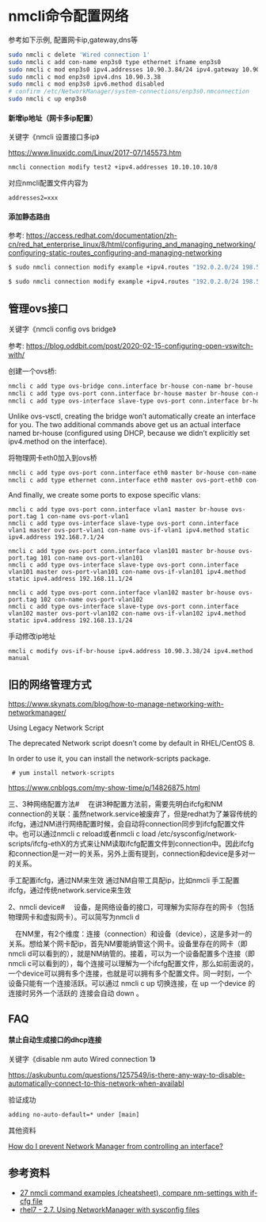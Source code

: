 # nmcli命令配置网络

参考如下示例, 配置网卡ip,gateway,dns等

```bash
sudo nmcli c delete 'Wired connection 1'
sudo nmcli c add con-name enp3s0 type ethernet ifname enp3s0
sudo nmcli c mod enp3s0 ipv4.addresses 10.90.3.84/24 ipv4.gateway 10.90.3.1 ipv4.method manual
sudo nmcli c mod enp3s0 ipv4.dns 10.90.3.38
sudo nmcli c mod enp3s0 ipv6.method disabled
# confirm /etc/NetworkManager/system-connections/enp3s0.nmconnection
sudo nmcli c up enp3s0
```

#### 新增ip地址（网卡多ip配置）

关键字《nmcli 设置接口多ip》

https://www.linuxidc.com/Linux/2017-07/145573.htm

```
nmcli connection modify test2 +ipv4.addresses 10.10.10.10/8
```

对应nmcli配置文件内容为
```
addresses2=xxx
```

#### 添加静态路由

参考: https://access.redhat.com/documentation/zh-cn/red_hat_enterprise_linux/8/html/configuring_and_managing_networking/configuring-static-routes_configuring-and-managing-networking

```bash
$ sudo nmcli connection modify example +ipv4.routes "192.0.2.0/24 198.51.100.1"
```

```bash
$ sudo nmcli connection modify example +ipv4.routes "192.0.2.0/24 198.51.100.1, 203.0.113.0/24 198.51.100.1"
```

## 管理ovs接口

关键字《nmcli config ovs bridge》

参考: https://blog.oddbit.com/post/2020-02-15-configuring-open-vswitch-with/

创建一个ovs桥:
```bash
nmcli c add type ovs-bridge conn.interface br-house con-name br-house
nmcli c add type ovs-port conn.interface br-house master br-house con-name ovs-port-br-house
nmcli c add type ovs-interface slave-type ovs-port conn.interface br-house master ovs-port-br-house  con-name ovs-if-br-house
```
Unlike ovs-vsctl, creating the bridge won’t automatically create an interface for you. The two additional commands above get us an actual interface named br-house (configured using DHCP, because we didn’t explicitly set ipv4.method on the interface).

将物理网卡eth0加入到ovs桥
```bash
nmcli c add type ovs-port conn.interface eth0 master br-house con-name ovs-port-eth0
nmcli c add type ethernet conn.interface eth0 master ovs-port-eth0 con-name ovs-if-eth0
```

And finally, we create some ports to expose specific vlans:
```
nmcli c add type ovs-port conn.interface vlan1 master br-house ovs-port.tag 1 con-name ovs-port-vlan1
nmcli c add type ovs-interface slave-type ovs-port conn.interface vlan1 master ovs-port-vlan1 con-name ovs-if-vlan1 ipv4.method static ipv4.address 192.168.7.1/24

nmcli c add type ovs-port conn.interface vlan101 master br-house ovs-port.tag 101 con-name ovs-port-vlan101
nmcli c add type ovs-interface slave-type ovs-port conn.interface vlan101 master ovs-port-vlan101 con-name ovs-if-vlan101 ipv4.method static ipv4.address 192.168.11.1/24

nmcli c add type ovs-port conn.interface vlan102 master br-house ovs-port.tag 102 con-name ovs-port-vlan102
nmcli c add type ovs-interface slave-type ovs-port conn.interface vlan102 master ovs-port-vlan102 con-name ovs-if-vlan102 ipv4.method static ipv4.address 192.168.13.1/24
```

手动修改ip地址
```
nmcli c modify ovs-if-br-house ipv4.address 10.90.3.38/24 ipv4.method manual
```

## 旧的网络管理方式

https://www.skynats.com/blog/how-to-manage-networking-with-networkmanager/

Using Legacy Network Script

The deprecated Network script doesn’t come by default in RHEL/CentOS 8.

In order to use it, you can install the network-scripts package.

```
 # yum install network-scripts
```

https://www.cnblogs.com/my-show-time/p/14826875.html

三、3种网络配置方法#
 在讲3种配置方法前，需要先明白ifcfg和NM connection的关联：虽然network.service被废弃了，但是redhat为了兼容传统的ifcfg，通过NM进行网络配置时候，会自动将connection同步到ifcfg配置文件中。也可以通过nmcli c reload或者nmcli c load /etc/sysconfig/network-scripts/ifcfg-ethX的方式来让NM读取ifcfg配置文件到connection中。因此ifcfg和connection是一对一的关系，另外上面有提到，connection和device是多对一的关系。

手工配置ifcfg，通过NM来生效
通过NM自带工具配ip，比如nmcli
手工配置ifcfg，通过传统network.service来生效

2、nmcli device#
 设备，是网络设备的接口，可理解为实际存在的网卡（包括物理网卡和虚拟网卡）。可以简写为nmcli d

 在NM里，有2个维度：连接（connection）和设备（device），这是多对一的关系。想给某个网卡配ip，首先NM要能纳管这个网卡。设备里存在的网卡（即 nmcli d可以看到的），就是NM纳管的。接着，可以为一个设备配置多个连接（即 nmcli c可以看到的），每个连接可以理解为一个ifcfg配置文件，那么如前面说的，一个device可以拥有多个连接，也就是可以拥有多个配置文件。同一时刻，一个设备只能有一个连接活跃。可以通过 nmcli c up 切换连接，在 up 一个device 的连接时另外一个活跃的 连接会自动 down 。

## FAQ

#### 禁止自动生成接口的dhcp连接

关键字《disable nm auto Wired connection 1》

https://askubuntu.com/questions/1257549/is-there-any-way-to-disable-automatically-connect-to-this-network-when-availabl

验证成功
```
adding no-auto-default=* under [main]
```

其他资料

[How do I prevent Network Manager from controlling an interface?](https://support.qacafe.com/knowledge-base/how-do-i-prevent-network-manager-from-controlling-an-interface/)

## 参考资料

* [27 nmcli command examples (cheatsheet), compare nm-settings with if-cfg file](https://www.golinuxcloud.com/nmcli-command-examples-cheatsheet-centos-rhel/)
* [rhel7 - 2.7. Using NetworkManager with sysconfig files](https://access.redhat.com/documentation/en-us/red_hat_enterprise_linux/7/html/networking_guide/sec-using_networkmanager_with_sysconfig_files)
